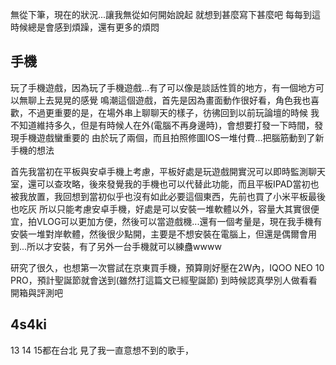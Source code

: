 無從下筆，現在的狀況...讓我無從如何開始說起
就想到甚麼寫下甚麼吧
每每到這時候總是會感到煩躁，還有更多的煩悶

手機
-
玩了手機遊戲，因為玩了手機遊戲...有了可以像是談話性質的地方，有一個地方可以無聊上去晃晃的感覺
鳴潮這個遊戲，首先是因為畫面動作很好看，角色我也喜歡，不過更重要的是，在場外串上聊聊天的樣子，彷彿回到以前玩論壇的時候
我不知道維持多久，但是有時候人在外(電腦不再身邊時)，會想要打發一下時間，發現手機遊戲蠻重要的
由於玩了兩個，而且拍照修圖IOS一堆付費...把腦筋動到了新手機的想法

首先我當初在平板與安卓手機上考慮，平板好處是玩遊戲開實況可以即時監測聊天室，還可以查攻略，後來發覺我的手機也可以代替此功能，而且平板IPAD當初也被我放置，我回想到當初似乎也沒有如此必要這個東西，先前也買了小米平板最後也吃灰
所以只能考慮安卓手機，好處是可以安裝一堆軟體以外，容量大其實很便宜，拍VLOG可以更加方便，然後可以當遊戲機...還有一個考量是，現在我手機有安裝一堆對岸軟體，然後很少點開，主要是不想安裝在電腦上，但還是偶爾會用到...所以才安裝，有了另外一台手機就可以練蠱wwww

研究了很久，也想第一次嘗試在京東買手機，預算剛好壓在2W內，IQOO NEO 10 PRO，預計聖誕節就會送到(雖然打這篇文已經聖誕節)
到時候認真學別人做看看開箱與評測吧

4s4ki
-
13 14 15都在台北
見了我一直意想不到的歌手，